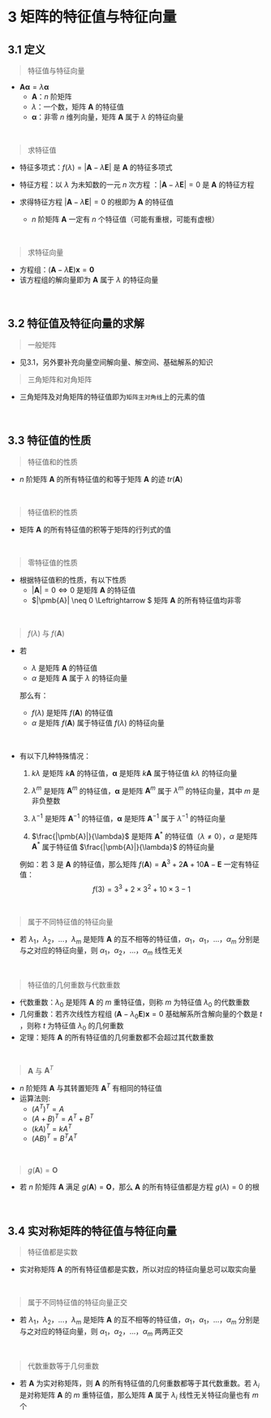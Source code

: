 &emsp;
# 3 矩阵的特征值与特征向量

## 3.1 定义
>特征值与特征向量
- $\pmb{A\alpha} = \lambda \pmb{\alpha}$ 
    - $\pmb{A}$：$n$ 阶矩阵
    - $\lambda$：一个数，矩阵 $\pmb{A}$ 的特征值
    - $\pmb{\alpha}$：非零 $n$ 维列向量，矩阵 $\pmb{A}$ 属于 $\lambda$ 的特征向量

&emsp;
>求特征值
- 特征多项式：$f(\lambda) = |\pmb{A}-\lambda \pmb{E}|$ 是 $\pmb{A}$ 的特征多项式
- 特征方程：以 $\lambda$ 为未知数的一元 $n$ 次方程 ：$|\pmb{A}-\lambda \pmb{E}|=0$ 是 $\pmb{A}$ 的特征方程

- 求得特征方程 $|\pmb{A}-\lambda \pmb{E}|=0$ 的根即为 $\pmb{A}$ 的特征值
    - $n$ 阶矩阵 $\pmb{A}$ 一定有 $n$ 个特征值（可能有重根，可能有虚根）

&emsp;
>求特征向量
- 方程组：$(\pmb{A}-\lambda \pmb{E})\pmb{x}=\pmb{0}$
- 该方程组的解向量即为 $\pmb{A}$ 属于 $\lambda$ 的特征向量


&emsp;
## 3.2 特征值及特征向量的求解
>一般矩阵
- 见3.1，另外要补充向量空间解向量、解空间、基础解系的知识

>三角矩阵和对角矩阵
- 三角矩阵及对角矩阵的特征值即为`矩阵主对角线`上的元素的值


&emsp;
## 3.3 特征值的性质
>特征值和的性质
- $n$ 阶矩阵 $\pmb{A}$ 的所有特征值的和等于矩阵 $\pmb{A}$ 的迹 $tr(\pmb{A})$

&emsp;
>特征值积的性质
- 矩阵 $\pmb{A}$ 的所有特征值的积等于矩阵的行列式的值

&emsp;
>零特征值的性质
- 根据特征值积的性质，有以下性质
    - $|\pmb{A}| = 0 \Leftrightarrow 0$ 是矩阵 $\pmb{A}$ 的特征值
    - $|\pmb{A}| \neq 0 \Leftrightarrow $ 矩阵 $\pmb{A}$ 的所有特征值均非零

&emsp;
>$f(\lambda)$ 与 $f(\pmb{A})$
- 若 
    - $\lambda$ 是矩阵 $\pmb{A}$ 的特征值
    - $\alpha$ 是矩阵 $\pmb{A}$ 属于 $\lambda$ 的特征向量

    那么有：
    - $f(\lambda)$ 是矩阵 $f(\pmb{A})$ 的特征值
    - $\alpha$ 是矩阵 $f(\pmb{A})$ 属于特征值 $f(\lambda)$ 的特征向量

&emsp;
- 有以下几种特殊情况：
    1. $k\lambda$ 是矩阵 $k\pmb{A}$ 的特征值，$\pmb{\alpha}$ 是矩阵 
    $k\pmb{A}$ 属于特征值 $k\lambda$ 的特征向量

    2. $\lambda^m$ 是矩阵 $\pmb{A}^m$ 的特征值，$\pmb{\alpha}$ 是矩阵 $\pmb{A}^m$ 属于 $\lambda^m$ 的特征向量，其中 $m$ 是非负整数
    3. $\lambda^{-1}$ 是矩阵 $\pmb{A}^{-1}$ 的特征值，$\pmb{\alpha}$ 是矩阵 $\pmb{A}^{-1}$ 属于 $\lambda^{-1}$ 的特征向量
    4. $\frac{|\pmb{A}|}{\lambda}$ 是矩阵 $\pmb{A}^*$ 的特征值（$\lambda \neq 0$），$\alpha$ 是矩阵 $\pmb{A}^*$ 属于特征值 $\frac{|\pmb{A}|}{\lambda}$ 的特征向量
    
    例如：若 $3$ 是 $\pmb{A}$ 的特征值，那么矩阵 $f(\pmb{A}) = \pmb{A}^3 + 2\pmb{A} +10\pmb{A} - \pmb{E}$ 一定有特征值：$$f(3)=3^3 + 2 \times 3^2 + 10 \times 3 -1$$ 

&emsp;
>属于不同特征值的特征向量
- 若 $\lambda_1，\lambda_2，...，\lambda_m$ 是矩阵 $\pmb{A}$ 的互不相等的特征值，$\alpha_1，\alpha_1，...，\alpha_m$ 分别是与之对应的特征向量，则 $\alpha_1，\alpha_2，...，\alpha_m$ 线性无关

&emsp;
>特征值的几何重数与代数重数
- 代数重数：$\lambda_0$ 是矩阵 $\pmb{A}$ 的 $m$ 重特征值，则称 $m$ 为特征值 $\lambda_0$ 的代数重数
- 几何重数：若齐次线性方程组 $(\pmb{A}-\lambda_0\pmb{E})\pmb{x} = 0$ 基础解系所含解向量的个数是 $t$ ，则称 $t$ 为特征值 $\lambda_0$ 的几何重数
- 定理：矩阵 $\pmb{A}$ 的所有特征值的几何重数都不会超过其代数重数

&emsp;
>$\pmb{A}$ 与 $\pmb{A}^T$
- $n$ 阶矩阵 $\pmb{A}$ 与其转置矩阵 $\pmb{A}^T$ 有相同的特征值
- 运算法则: 
  - $(A^T)^T = A$
  - $(A+B)^T=A^T + B^T$
  - $(kA)^T = kA^T$
  - $(AB)^T = B^TA^T$

&emsp;
>$g(\pmb{A}) = \pmb{O}$
- 若 $n$ 阶矩阵 $\pmb{A}$ 满足 $g(\pmb{A}) = \pmb{O}$，那么 $\pmb{A}$ 的所有特征值都是方程 $g(\lambda) = 0$ 的根

&emsp;
## 3.4 实对称矩阵的特征值与特征向量
>特征值都是实数
- 实对称矩阵 $\pmb{A}$ 的所有特征值都是实数，所以对应的特征向量总可以取实向量

&emsp;
>属于不同特征值的特征向量正交
- 若 $\lambda_1，\lambda_2，...，\lambda_m$ 是矩阵 $\pmb{A}$ 的互不相等的特征值，$\alpha_1，\alpha_1，...，\alpha_m$ 分别是与之对应的特征向量，则 $\alpha_1，\alpha_2，...，\alpha_m$ 两两正交

&emsp;
>代数重数等于几何重数
- 若 $\pmb{A}$ 为实对称矩阵，则 $\pmb{A}$ 的所有特征值的几何重数都等于其代数重数。若 $\lambda_i$ 是对称矩阵 $\pmb{A}$ 的 $m$ 重特征值，那么矩阵 $\pmb{A}$ 属于 $\lambda_i$ 线性无关特征向量也有 $m$ 个 